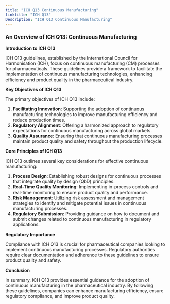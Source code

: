 ```yaml
---
title: "ICH Q13 Continuous Manufacturing"
linktitle: "ICH Q13"
Description: "ICH Q13 Continuous Manufacturing"
---
```


### An Overview of ICH Q13: Continuous Manufacturing

**Introduction to ICH Q13**

ICH Q13 guidelines, established by the International Council for Harmonisation (ICH), focus on continuous manufacturing (CM) processes for pharmaceuticals. These guidelines provide a framework to facilitate the implementation of continuous manufacturing technologies, enhancing efficiency and product quality in the pharmaceutical industry.

**Key Objectives of ICH Q13**

The primary objectives of ICH Q13 include:

1. **Facilitating Innovation**: Supporting the adoption of continuous manufacturing technologies to improve manufacturing efficiency and reduce production times.
2. **Regulatory Alignment**: Offering a harmonized approach to regulatory expectations for continuous manufacturing across global markets.
3. **Quality Assurance**: Ensuring that continuous manufacturing processes maintain product quality and safety throughout the production lifecycle.

**Core Principles of ICH Q13**

ICH Q13 outlines several key considerations for effective continuous manufacturing:

1. **Process Design**: Establishing robust designs for continuous processes that integrate quality by design (QbD) principles.
2. **Real-Time Quality Monitoring**: Implementing in-process controls and real-time monitoring to ensure product quality and performance.
3. **Risk Management**: Utilizing risk assessment and management strategies to identify and mitigate potential issues in continuous manufacturing processes.
4. **Regulatory Submission**: Providing guidance on how to document and submit changes related to continuous manufacturing in regulatory applications.

**Regulatory Importance**

Compliance with ICH Q13 is crucial for pharmaceutical companies looking to implement continuous manufacturing processes. Regulatory authorities require clear documentation and adherence to these guidelines to ensure product quality and safety.

**Conclusion**

In summary, ICH Q13 provides essential guidance for the adoption of continuous manufacturing in the pharmaceutical industry. By following these guidelines, companies can enhance manufacturing efficiency, ensure regulatory compliance, and improve product quality.
